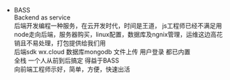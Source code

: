 - BASS  
  Backend as service  
  后端开发编程一种服务，在云开发时代，时间是王道， js工程师已经不满足用node走向后端，服务器购买，linux配置，数据库及ngnix管理，运维这边高花销且不易处理，打包提供给我们用  
  后端sdk wx.cloud  数据库mongodb 文件上传 用户登录 都已内置  
  全栈 一个人从前到后搞定 得益于BASS  
  向前端工程师示好，简单，方便，快速出活
